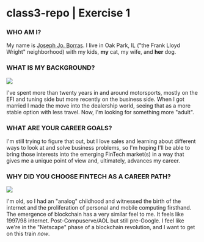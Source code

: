 # class3-repo | Exercise 1
### WHO AM I?

 My name is [Joseph Jo. Borras](https://www.linkedin.com/in/joborras/ "My LinkedIn profile."). I live in Oak Park, IL ("the Frank Lloyd Wright" neighborhood) with my kids, **my** cat, my wife, and **her** dog.

### WHAT IS MY BACKGROUND?
  <img src=https://www.theautochannel.com/news/2010/06/22/483719.2-lg.jpg>

  I've spent more than twenty years in and around motorsports, mostly on the EFI and tuning side but more recently on the business side. When I got married I made the move into the dealership world, seeing that as a more stable option with less travel. Now, I'm looking for something more "adult".

### WHAT ARE YOUR CAREER GOALS?

  I'm still trying to figure that out, but I love sales and learning about different ways to look at and solve business problems, so I'm hoping I'll be able to bring those interests into the emerging FinTech market(s) in a way that gives me a unique point of view and, ultimately, advances my career.

### WHY DID YOU CHOOSE FINTECH AS A CAREER PATH?
  <img src="https://obriencg.com/wp-content/uploads/2016/07/missed-the-boat.jpg">
  
  I'm old, so I had an "analog" childhood and witnessed the birth of the internet and the proliferation of personal and mobile computing firsthand. The emergence of blockchain has a very similar feel to me. It feels like 1997/98 internet. Post-Compuserve/AOL but still pre-Google. I feel like we're in the "Netscape" phase of a blockchain revolution, and I want to get on this train *now*.